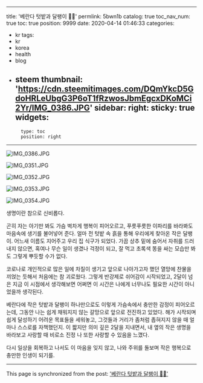 
---
title: '베란다 텃밭과 달팽이 🐌🌱'
permlink: 5bwn1b
catalog: true
toc_nav_num: true
toc: true
position: 9999
date: 2020-04-14 01:46:33
categories:
- kr
tags:
- kr
- korea
- health
- blog
- steem
thumbnail: 'https://cdn.steemitimages.com/DQmYkcD5GdoHRLeUbgG3P6oT1fRzwosJbmEgcxDKoMCi2Yr/IMG_0386.JPG'
sidebar:
    right:
        sticky: true
widgets:
    -
        type: toc
        position: right
---


![IMG_0386.JPG](https://cdn.steemitimages.com/DQmYkcD5GdoHRLeUbgG3P6oT1fRzwosJbmEgcxDKoMCi2Yr/IMG_0386.JPG)


![IMG_0351.JPG](https://cdn.steemitimages.com/DQmcpXcJTXrRfqWnZuw2FdNFaYU77Yr8tKyUeo4p4LCSWbf/IMG_0351.JPG)


![IMG_0352.JPG](https://cdn.steemitimages.com/DQmTpCTBMtguPxD7qUeBQ1QMhkK73Rq63B4TzEgZXGtdSeU/IMG_0352.JPG)


![IMG_0353.JPG](https://cdn.steemitimages.com/DQma8RJvTkhvSsQBnFVscb67ZiZr9PySsQZHqfKBgkqLoLn/IMG_0353.JPG)


![IMG_0354.JPG](https://cdn.steemitimages.com/DQmfSxN8rYycZVKV6Ff4knz3iPELq97JetmJjJD4YfHTYcK/IMG_0354.JPG)






생명이란 참으로 신비롭다.

곤히 자는 아기만 봐도 가슴 벅차게 행복이 피어오르고, 푸릇푸릇한 이파리를 바라봐도 마음속에 생기를 불어넣어 준다.
얼마 전 텃밭 속 흙을 통해 우리에게 찾아온 작은 달팽이. 어느새 이름도 지어주고 우리 집 식구가 되었다. 가끔 상추 밑에 숨어서 자취를 드러내지 않으면, 혹여나 무슨 일이 생겼나 걱정이 되고, 잘 먹고 초록색 똥을 싸는 모습만 봐도 그렇게 뿌듯할 수가 없다.

코로나로 개인적으로 많은 일에 차질이 생기고 앞으로 나아가고자 했던 열망에 찬물을 끼얹는 듯해서 처음에는 참 괴로웠다. 그렇게 반강제로 쉬어감이 시작되었고, 2달이 넘은 지금 이 시점에서 생각해보면 어쩌면 이 시간은 나에게 너무나도 필요한 시간이 아니었을까 생각된다.

베란다에 작은 텃밭과 달팽이 하나만으로도 이렇게 가슴속에서 충만한 감정이 피어오르는데, 그동안 나는 쉽게 채워지지 않는 갈망으로 앞으로 전진하고 있었다. 해가 시작되며 쉽게 달성하기 어려운 목표들을 세워놓고, 그것들과 거리가 좀처럼 좁혀지지 않을 때 얼마나 스스로를 자책했던지. 이 짧지만 의미 깊은 2달을 지내면서, 내 옆의 작은 생명을 바라보고 사랑할 때 비로소 진정 나 또한 사랑할 수 있음을 느꼈다.

다시 일상을 회복하고 나서도 이 마음을 잊지 않고, 나와 주위를 돌보며 작은 행복으로 충만한 인생이 되기를.

- - -

This page is synchronized from the post: ['베란다 텃밭과 달팽이 🐌🌱'](https://steemit.com/@loveecho/5bwn1b)
